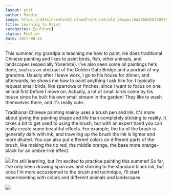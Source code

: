 ```yaml
---
layout: post
author: Maddie
image: https://d24slhcvzhzz82.cloudfront.net/old_images/6a01b8d28f2857970c01b8d298bdb0970c-pi.jpg
title: Learning to Paint
categories: [culture]
status: Publish
date: 2017-08-15
---
```


This summer, my grandpa is teaching me how to paint. He does traditional Chinese painting and likes to paint birds, fish, other animals, and landscapes (especially Yosemite). I've also seen some oil paintings he's done, such as an abstract of the Golden Gate Bridge and a portrait of my grandma. Usually after I leave work, I go to his house for dinner, and afterwards, he shows me how to paint anything I ask him for. I typically request small birds, like sparrows or finches, since I want to focus on one animal first before I move on. Actually, a lot of small birds come by his house since he built his own small stream in the garden! They like to wash themselves there, and it's really cute.

Traditional Chinese painting mainly uses a brush pen and ink. It's more about giving the painting shape and life than completely sticking to reality. It takes a bit to get used to using the brush, but with an expert hand you can really create some beautiful effects. For example, the tip of the brush is generally dark with ink, and traveling up the brush the ink is lighter and more diluted. You can also put different colors on different parts of the brush, like making the tip red, the middle orange, the base more orange-black for an ombre-like effect.


![](https://d24slhcvzhzz82.cloudfront.net/old_images/6a01b8d28f2857970c01bb09b1af5e970d-pi.jpg)
I'm still learning, but I'm excited to practice painting this summer! So far, I've only been drawing sparrows and sticking to the standard black ink, but once I'm more accustomed to the brush and technique, I'll start experimenting with colors and different animals and landscapes. 


![](https://d24slhcvzhzz82.cloudfront.net/old_images/6a01b8d28f2857970c01bb09b1afd3970d-pi.jpg)

